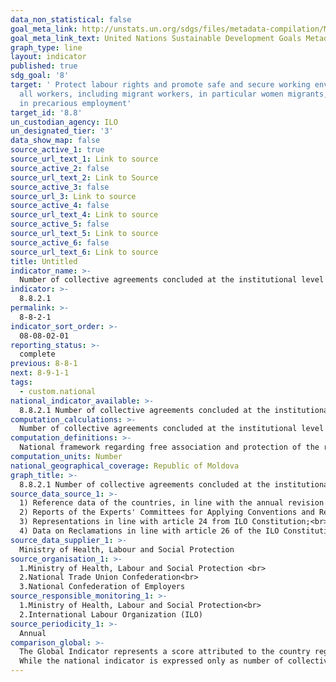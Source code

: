 ```yaml
---
data_non_statistical: false
goal_meta_link: http://unstats.un.org/sdgs/files/metadata-compilation/Metadata-Goal-8.pdf
goal_meta_link_text: United Nations Sustainable Development Goals Metadata (pdf 525kB)
graph_type: line
layout: indicator
published: true
sdg_goal: '8'
target: ' Protect labour rights and promote safe and secure working environments for
  all workers, including migrant workers, in particular women migrants, and those
  in precarious employment'
target_id: '8.8'
un_custodian_agency: ILO
un_designated_tier: '3'
data_show_map: false
source_active_1: true
source_url_text_1: Link to source
source_active_2: false
source_url_text_2: Link to Source
source_active_3: false
source_url_3: Link to source
source_active_4: false
source_url_text_4: Link to source
source_active_5: false
source_url_text_5: Link to source
source_active_6: false
source_url_text_6: Link to source
title: Untitled
indicator_name: >-
  Number of collective agreements concluded at the institutional level in line with ILO documentary sources and national legislation
indicator: >-
  8.8.2.1
permalink: >-
  8-8-2-1
indicator_sort_order: >-
  08-08-02-01
reporting_status: >-
  complete
previous: 8-8-1
next: 8-9-1-1
tags:
  - custom.national
national_indicator_available: >-
  8.8.2.1 Number of collective agreements concluded at the institutional level in line with ILO documentary sources and national legislation
computation_calculations: >-
  Number of collective agreements concluded at the institutional level in line with the ILO documentary sources and national legislation
computation_definitions: >-
  National framework regarding free association and protection of the right to organize and carry out three-party collective bargaining.
computation_units: Number
national_geographical_coverage: Republic of Moldova
graph_title: >-
  8.8.2.1 Number of collective agreements concluded at the institutional level in line with ILO documentary sources and national legislation
source_data_source_1: >-
  1) Reference data of the countries, in line with the annual revision of the ILO Declaration;<br> 
  2) Reports of the Experts' Committees for Applying Conventions and Recommendations <br> 
  3) Representations in line with article 24 from ILO Constitution;<br> 
  4) Data on Reclamations in line with article 26 of the ILO Constitution and report of the Commission for Freedom of Association.
source_data_supplier_1: >-
  Ministry of Health, Labour and Social Protection
source_organisation_1: >-
  1.Ministry of Health, Labour and Social Protection <br> 
  2.National Trade Union Confederation<br> 
  3.National Confederation of Employers
source_responsible_monitoring_1: >-
  1.Ministry of Health, Labour and Social Protection<br> 
  2.International Labour Organization (ILO)
source_periodicity_1: >-
  Annual
comparison_global: >-
  The Global Indicator represents a score attributed to the country regarding the observance/implementation of provisions of ILO Convention no. 87 and no. 98  on freedom of association and protection of the right for organization and collective bargaining based on 6 text sources of ILO supervision bodies: 1) Report of Experts' Committees on enforcement of Conventions and Recommendations; 2) Reports of the Conference Committee on Enforcement of Standards; 3) The reference lines of the country based on the annual revision of the ILO Declaration; 4) Representation in line with art. 24 of ILO Constitution; 5) Reclamations in line with art. 26 of ILO Constitution and 6) Reports of the Committee for Free Association. <br> 
  While the national indicator is expressed only as number of collective agreements concluded at the institutional level.
---
```

